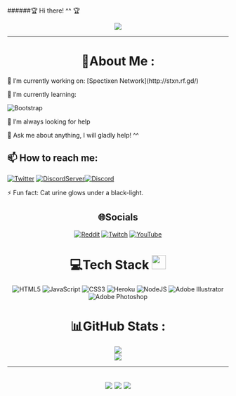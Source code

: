 ######🏆 Hi there! ^^ 🏆
  <p align="center">
  <a href="https://github.com/yuraaah/Yuraaah"><img src="https://readme-typing-svg.herokuapp.com?color=%2336BCF7&center=true&vCenter=true&lines=Hi%2C+welcome+to+my+Github+page.;I+am+Yura!;The+co-owner+of+Spectixen+Network.;also+a+web+dev,+game+dev,+bot+dev.;"></a>
</p>

-------------------

<div align="center">

# 💫About Me :
  <div align="left">
🔭 I’m currently working on: [Spectixen Network](http://stxn.rf.gd/)
  
🌱 I’m currently learning: <div>![Bootstrap](https://img.shields.io/badge/bootstrap-%23563D7C.svg?style=for-the-badge&logo=bootstrap&logoColor=white)</div>

🤔 I’m always looking for help

💬 Ask me about anything, I will gladly help! ^^

📫 How to reach me:  
---
<a href="https://twitter.com/crazybrumik">![Twitter](https://img.shields.io/badge/CrazyBrumik-%231DA1F2.svg?style=for-the-badge&logo=Twitter&logoColor=white)</a> 
<a href="https://discord.com/invite/H3ZBhtQ">![DiscordServer](https://img.shields.io/discord/702124814915338322?label=Discord%20Server&logo=Discord&colorB=5865F2&style=for-the-badge&logoColor=white)</a><a href="https://discord.com/invite/H3ZBhtQ">![Discord](https://img.shields.io/badge/Yura%232704-%237289DA.svg?style=for-the-badge&logo=discord&logoColor=white)</a>
    
⚡ Fun fact: Cat urine glows under a black-light.
</div>

## 🌐Socials
[![Reddit](https://img.shields.io/badge/Reddit-%23FF4500.svg?logo=Reddit&logoColor=white)](https://reddit.com/user/CrazyBrumik) [![Twitch](https://img.shields.io/badge/Twitch-%239146FF.svg?logo=Twitch&logoColor=white)](https://www.twitch.tv/codeyura) [![YouTube](https://img.shields.io/badge/YouTube-%23FF0000.svg?logo=YouTube&logoColor=white)](https://www.youtube.com/channel/UCjh6PkH4sIuB1ddwRdI_rjg) 

# 💻Tech Stack <img src = "https://media2.giphy.com/media/QssGEmpkyEOhBCb7e1/giphy.gif?cid=ecf05e47a0n3gi1bfqntqmob8g9aid1oyj2wr3ds3mg700bl&rid=giphy.gif" width = 32px> 
![HTML5](https://img.shields.io/badge/html5-%23E34F26.svg?style=for-the-badge&logo=html5&logoColor=white) ![JavaScript](https://img.shields.io/badge/javascript-%23323330.svg?style=for-the-badge&logo=javascript&logoColor=%23F7DF1E) ![CSS3](https://img.shields.io/badge/css3-%231572B6.svg?style=for-the-badge&logo=css3&logoColor=white) ![Heroku](https://img.shields.io/badge/heroku-%23430098.svg?style=for-the-badge&logo=heroku&logoColor=white) ![NodeJS](https://img.shields.io/badge/node.js-6DA55F?style=for-the-badge&logo=node.js&logoColor=white) ![Adobe Illustrator](https://img.shields.io/badge/adobeillustrator-%23FF9A00.svg?style=for-the-badge&logo=adobeillustrator&logoColor=white) ![Adobe Photoshop](https://img.shields.io/badge/adobephotoshop-%2331A8FF.svg?style=for-the-badge&logo=adobephotoshop&logoColor=white) 
# 📊GitHub Stats :
![](https://github-readme-stats.vercel.app/api?username=yuraah&theme=onedark&hide_border=false&include_all_commits=false&count_private=false)<br/>
![](https://github-readme-streak-stats.herokuapp.com/?user=yuraaah&theme=onedark&hide_border=false)<br/>

---
![](https://forthebadge.com/images/badges/powered-by-black-magic.svg)
![](http://ForTheBadge.com/images/badges/built-by-developers.svg)
![](https://forthebadge.com/images/badges/uses-brains.svg)
---
</div>
